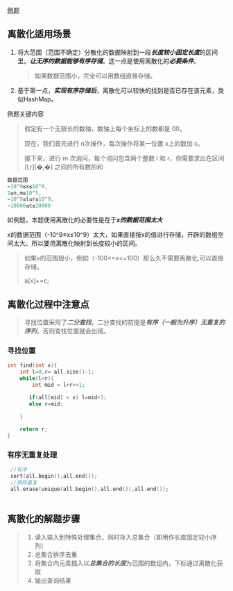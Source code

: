 [例题](https://www.acwing.com/problem/content/description/804/)

## 离散化适用场景

1. 将大范围（范围不确定）分散化的数据映射到一段***长度较小固定长度***的区间里。***让无序的数据能够有序存储***。这一点是使用离散化的***必要条件***。

   > 如果数据范围小，完全可以用数组直接存储。

2. 基于第一点，***实现有序存储后***，离散化可以较快的找到是否已存在该元素，类似HashMap。

例题关键内容

> 假定有一个无限长的数轴，数轴上每个坐标上的数都是 00。
>
> 现在，我们首先进行 n次操作，每次操作将某一位置 x上的数加 c。
>
> 接下来，进行 m 次询问，每个询问包含两个整数 l 和 r，你需要求出在区间 [l,r][�,�] 之间的所有数的和
>
> 

```c++
数据范围
−10^9≤x≤10^9,
1≤n,m≤10^5,
−10^9≤l≤r≤10^9,
−10000≤c≤10000
```

如例题，本题使用离散化的必要性是在于***x的数据范围太大***

x的数据范围（-10^9≤x≤10^9）太大，如果直接按x的值进行存储，开辟的数组空间太大。所以要用离散化映射到长度较小的区间。

> 如果x的范围很小，例如（-100<=x<=100）那么久不需要离散化,可以直接存储。
>
> a[x]+=c;



## 离散化过程中注意点

> 寻找位置采用了***二分查找***，二分查找的前提是***有序（一般为升序）无重复的序列***，否则查找位置就会出错。

### 寻找位置

```c++
int find(int x){
    int l=0,r= all.size()-1;
    while(l<r){
        int mid = l+r>>1;

       if(all[mid] < x) l=mid+1;
       else r=mid;

    }
    
    return r;
}
```



### 有序无重复处理

```c++
 //有序
 sort(all.begin(),all.end());
 //擦除重复
 all.erase(unique(all.begin(),all.end()),all.end());
    
```



## 离散化的解题步骤

> 1. 读入输入到特殊处理集合，同时存入总集合（即用作长度固定较小序列） 
> 2. 总集合排序去重
> 3. 将集合内元素插入以***总集合的长度***为范围的数组内，下标通过离散化获取
> 4. 输出查询结果
